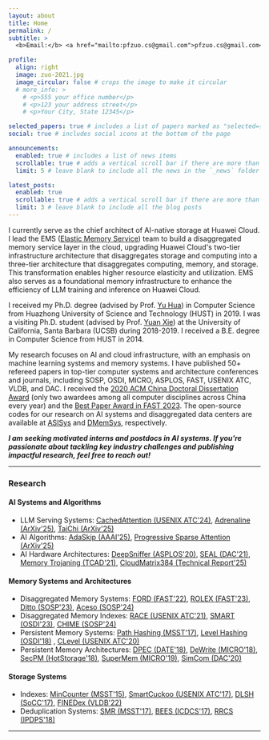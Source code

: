 ```yaml
---
layout: about
title: Home
permalink: /
subtitle: >
  <b>Email:</b> <a href="mailto:pfzuo.cs@gmail.com">pfzuo.cs@gmail.com</a>, <a href="mailto:pengfei.zuo@huawei.com">pengfei.zuo@huawei.com</a>

profile:
  align: right
  image: zuo-2021.jpg
  image_circular: false # crops the image to make it circular
  # more_info: >
    # <p>555 your office number</p>
    # <p>123 your address street</p>
    # <p>Your City, State 12345</p>

selected_papers: true # includes a list of papers marked as "selected={true}"
social: true # includes social icons at the bottom of the page

announcements:
  enabled: true # includes a list of news items
  scrollable: true # adds a vertical scroll bar if there are more than 3 news items
  limit: 5 # leave blank to include all the news in the `_news` folder

latest_posts:
  enabled: true
  scrollable: true # adds a vertical scroll bar if there are more than 3 new post items
  limit: 3 # leave blank to include all the blog posts
---
```


I currently serve as the chief architect of AI-native storage at Huawei Cloud. I lead the EMS ([Elastic Memory Service](https://www.huaweicloud.com/product/ems.html)) team to build a disaggregated memory service layer in the cloud, upgrading Huawei Cloud's two-tier infrastructure architecture that disaggregates storage and computing into a three-tier architecture that disaggregates computing, memory, and storage. This transformation enables higher resource elasticity and utilization. EMS also serves as a foundational memory infrastructure to enhance the efficiency of LLM training and inference on Huawei Cloud. 

I received my Ph.D. degree (advised by Prof. [Yu Hua](https://csyhua.github.io/)) in Computer Science from Huazhong University of Science and Technology (HUST) in 2019. I was a visiting Ph.D. student (advised by Prof. [Yuan Xie](https://ece.hkust.edu.hk/yuanxie)) at the University of California, Santa Barbara (UCSB) during 2018-2019. I received a B.E. degree in Computer Science from HUST in 2014.  

My research focuses on AI and cloud infrastructure, with an emphasis on machine learning systems and memory systems. I have published 50+ refereed papers in top-tier computer systems and architecture conferences and journals, including SOSP, OSDI, MICRO, ASPLOS, FAST, USENIX ATC, VLDB, and DAC. I received the [2020 ACM China Doctoral Dissertation Award](https://www.acmturc.com/2021/cn/doctoral_thesis_award.html) (only two awardees among all computer disciplines across China every year) and the [Best Paper Award in FAST 2023](https://www.usenix.org/conferences/best-papers?taxonomy_vocabulary_1_tid=2023&title_1=FAST). The open-source codes for our research on AI systems and disaggregated data centers are available at [ASISys](https://github.com/ASISys) and [DMemSys](https://github.com/dmemsys), respectively.


***I am seeking motivated interns and postdocs in AI systems. If you're passionate about tackling key industry challenges and publishing impactful research, feel free to reach out!*** 

---

### Research

#### AI Systems and Algorithms  
* LLM Serving Systems: [CachedAttention (USENIX ATC'24)](https://www.usenix.org/conference/atc24/presentation/gao-bin-cost), [Adrenaline (ArXiv'25)](https://arxiv.org/abs/2406.10198), [TaiChi (ArXiv'25)](https://arxiv.org/abs/2508.01989)  
* AI Algorithms: [AdaSkip (AAAI'25)](https://arxiv.org/abs/2405.19583),  [Progressive Sparse Attention (ArXiv'25)](https://arxiv.org/abs/2406.10731)  
* AI Hardware Architectures: [DeepSniffer (ASPLOS'20)](https://dl.acm.org/doi/10.1145/3373376.3378487), [SEAL (DAC'21)](https://dl.acm.org/doi/10.1109/DAC18074.2021.9586256), [Memory Trojaning (TCAD'21)](https://ieeexplore.ieee.org/document/9345491), [CloudMatrix384 (Technical Report'25)](https://arxiv.org/abs/2506.12708)  

#### Memory Systems and Architectures  
* Disaggregated Memory Systems: [FORD (FAST'22)](https://www.usenix.org/system/files/fast22-zhang-ming.pdf), [ROLEX (FAST'23)](https://www.usenix.org/conference/fast23/presentation/li-pengfei), [Ditto (SOSP'23)](https://dl.acm.org/doi/10.1145/3600006.3613144), [Aceso (SOSP'24)](https://dl.acm.org/doi/10.1145/3694715.3695951)  
* Disaggregated Memory Indexes: [RACE (USENIX ATC'21)](https://www.usenix.org/system/files/atc21-zuo.pdf), [SMART (OSDI'23)](https://www.usenix.org/conference/osdi23/presentation/luo), [CHIME (SOSP'24)](https://arxiv.org/abs/2405.20831)  
* Persistent Memory Systems:  [Path Hashing (MSST'17)](https://pfzuo.github.io/publication/), [Level Hashing (OSDI'18)](https://www.usenix.org/conference/osdi18/presentation/zuo) , [CLevel (USENIX ATC'20)](https://www.usenix.org/conference/atc20/presentation/chen)
* Persistent Memory Architectures: [DPEC (DATE'18)](https://ieeexplore.ieee.org/document/8342113), [DeWrite (MICRO'18)](https://ieeexplore.ieee.org/document/8595424), [SecPM (HotStorage'18)](https://www.usenix.org/conference/hotstorage18/presentation/zuo), [SuperMem (MICRO'19)](https://dl.acm.org/doi/10.1145/3352460.3358290), [SimCom (DAC'20)](https://ieeexplore.ieee.org/document/9218581)  

#### Storage Systems  
* Indexes: [MinCounter (MSST'15)](https://ieeexplore.ieee.org/document/7165945), [SmartCuckoo (USENIX ATC'17)](https://pfzuo.github.io/publication/), [DLSH (SoCC'17)](https://pfzuo.github.io/publication/), [FINEDex (VLDB'22)](https://pfzuo.github.io/publication/)  
* Deduplication Systems: [SMR (MSST'17)](https://ieeexplore.ieee.org/document/7965055), [BEES (ICDCS'17)](https://pfzuo.github.io/publication/), [RRCS (IPDPS'18)](https://ieeexplore.ieee.org/document/8374580)

--- 


